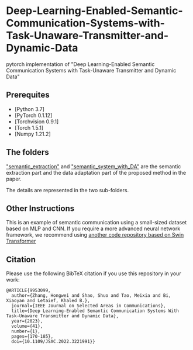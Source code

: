 # Deep-Learning-Enabled-Semantic-Communication-Systems-with-Task-Unaware-Transmitter-and-Dynamic-Data
pytorch implementation of "Deep Learning-Enabled Semantic Communication Systems with Task-Unaware Transmitter and Dynamic Data"

## Prerequites
* [Python 3.7]
* [PyTorch 0.1.12]
* [Torchvision 0.9.1]
* [Torch 1.5.1]
* [Numpy 1.21.2]

## The folders
["semantic_extraction"](./semantic_extraction) and ["semantic_system_with_DA"](./semantic_system_with_DA) are the semantic extraction part and the data adaptation part of the proposed method in the paper.   

The details are represented in the two sub-folders.

## Other Instructions
This is an example of semantic communication using a small-sized dataset based on MLP and CNN.
If you require a more advanced neural network framework, we recommend using [another code repository based on Swin Transformer](https://github.com/SJTU-mxtao/semantic-communication-w-codebook)


## Citation

Please use the following BibTeX citation if you use this repository in your work:

```
@ARTICLE{9953099,
  author={Zhang, Hongwei and Shao, Shuo and Tao, Meixia and Bi, Xiaoyan and Letaief, Khaled B.},
  journal={IEEE Journal on Selected Areas in Communications}, 
  title={Deep Learning-Enabled Semantic Communication Systems With Task-Unaware Transmitter and Dynamic Data}, 
  year={2023},
  volume={41},
  number={1},
  pages={170-185},
  doi={10.1109/JSAC.2022.3221991}}
```

